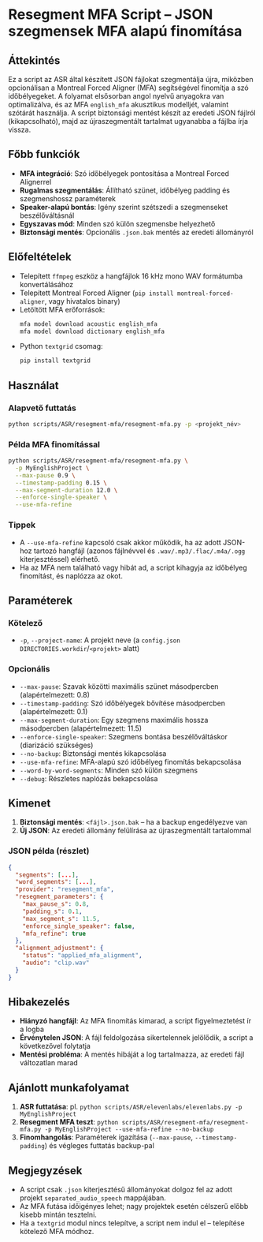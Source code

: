 # Resegment MFA Script – JSON szegmensek MFA alapú finomítása

## Áttekintés

Ez a script az ASR által készített JSON fájlokat szegmentálja újra, miközben opcionálisan a Montreal Forced Aligner (MFA) segítségével finomítja a szó időbélyegeket. A folyamat elsősorban angol nyelvű anyagokra van optimalizálva, és az MFA `english_mfa` akusztikus modelljét, valamint szótárát használja. A script biztonsági mentést készít az eredeti JSON fájlról (kikapcsolható), majd az újraszegmentált tartalmat ugyanabba a fájlba írja vissza.

## Főbb funkciók

- **MFA integráció**: Szó időbélyegek pontosítása a Montreal Forced Alignerrel
- **Rugalmas szegmentálás**: Állítható szünet, időbélyeg padding és szegmenshossz paraméterek
- **Speaker-alapú bontás**: Igény szerint szétszedi a szegmenseket beszélőváltásnál
- **Egyszavas mód**: Minden szó külön szegmensbe helyezhető
- **Biztonsági mentés**: Opcionális `.json.bak` mentés az eredeti állományról

## Előfeltételek

- Telepített `ffmpeg` eszköz a hangfájlok 16 kHz mono WAV formátumba konvertálásához
- Telepített Montreal Forced Aligner (`pip install montreal-forced-aligner`, vagy hivatalos binary)
- Letöltött MFA erőforrások:
  ```bash
  mfa model download acoustic english_mfa
  mfa model download dictionary english_mfa
  ```
- Python `textgrid` csomag:
  ```bash
  pip install textgrid
  ```

## Használat

### Alapvető futtatás

```bash
python scripts/ASR/resegment-mfa/resegment-mfa.py -p <projekt_név>
```

### Példa MFA finomítással

```bash
python scripts/ASR/resegment-mfa/resegment-mfa.py \
  -p MyEnglishProject \
  --max-pause 0.9 \
  --timestamp-padding 0.15 \
  --max-segment-duration 12.0 \
  --enforce-single-speaker \
  --use-mfa-refine
```

### Tippek

- A `--use-mfa-refine` kapcsoló csak akkor működik, ha az adott JSON-hoz tartozó hangfájl (azonos fájlnévvel és `.wav/.mp3/.flac/.m4a/.ogg` kiterjesztéssel) elérhető.
- Ha az MFA nem található vagy hibát ad, a script kihagyja az időbélyeg finomítást, és naplózza az okot.

## Paraméterek

### Kötelező

- `-p`, `--project-name`: A projekt neve (a `config.json` `DIRECTORIES.workdir`/`<projekt>` alatt)

### Opcionális

- `--max-pause`: Szavak közötti maximális szünet másodpercben (alapértelmezett: 0.8)
- `--timestamp-padding`: Szó időbélyegek bővítése másodpercben (alapértelmezett: 0.1)
- `--max-segment-duration`: Egy szegmens maximális hossza másodpercben (alapértelmezett: 11.5)
- `--enforce-single-speaker`: Szegmens bontása beszélőváltáskor (diarizáció szükséges)
- `--no-backup`: Biztonsági mentés kikapcsolása
- `--use-mfa-refine`: MFA-alapú szó időbélyeg finomítás bekapcsolása
- `--word-by-word-segments`: Minden szó külön szegmens
- `--debug`: Részletes naplózás bekapcsolása

## Kimenet

1. **Biztonsági mentés**: `<fájl>.json.bak` – ha a backup engedélyezve van
2. **Új JSON**: Az eredeti állomány felülírása az újraszegmentált tartalommal

### JSON példa (részlet)

```json
{
  "segments": [...],
  "word_segments": [...],
  "provider": "resegment_mfa",
  "resegment_parameters": {
    "max_pause_s": 0.8,
    "padding_s": 0.1,
    "max_segment_s": 11.5,
    "enforce_single_speaker": false,
    "mfa_refine": true
  },
  "alignment_adjustment": {
    "status": "applied_mfa_alignment",
    "audio": "clip.wav"
  }
}
```

## Hibakezelés

- **Hiányzó hangfájl**: Az MFA finomítás kimarad, a script figyelmeztetést ír a logba
- **Érvénytelen JSON**: A fájl feldolgozása sikertelennek jelölődik, a script a következővel folytatja
- **Mentési probléma**: A mentés hibáját a log tartalmazza, az eredeti fájl változatlan marad

## Ajánlott munkafolyamat

1. **ASR futtatása**: pl. `python scripts/ASR/elevenlabs/elevenlabs.py -p MyEnglishProject`
2. **Resegment MFA teszt**: `python scripts/ASR/resegment-mfa/resegment-mfa.py -p MyEnglishProject --use-mfa-refine --no-backup`
3. **Finomhangolás**: Paraméterek igazítása (`--max-pause`, `--timestamp-padding`) és végleges futtatás backup-pal

## Megjegyzések

- A script csak `.json` kiterjesztésű állományokat dolgoz fel az adott projekt `separated_audio_speech` mappájában.
- Az MFA futása időigényes lehet; nagy projektek esetén célszerű előbb kisebb mintán tesztelni.
- Ha a `textgrid` modul nincs telepítve, a script nem indul el – telepítése kötelező MFA módhoz.
